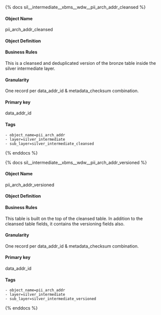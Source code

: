 {% docs sil__intermediate__xbms__wdw__pii_arch_addr_cleansed %}

#### Object Name
pii_arch_addr_cleansed

#### Object Definition


#### Business Rules
This is a cleansed and deduplicated version of the bronze table inside the silver intermediate layer.

#### Granularity
One record per data_addr_id & metadata_checksum combination.

#### Primary key
data_addr_id

#### Tags
    - object_name=pii_arch_addr
    - layer=silver_intermediate
    - sub_layer=silver_intermediate_cleansed

{% enddocs %}

{% docs sil__intermediate__xbms__wdw__pii_arch_addr_versioned %}

#### Object Name
pii_arch_addr_versioned

#### Object Definition


#### Business Rules
This table is built on the top of the cleansed table. In addition to the cleansed table fields, it contains the versioning fields also.

#### Granularity
One record per data_addr_id & metadata_checksum combination.

#### Primary key
data_addr_id

#### Tags
    - object_name=pii_arch_addr
    - layer=silver_intermediate
    - sub_layer=silver_intermediate_versioned

{% enddocs %}